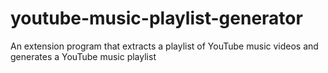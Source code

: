 # youtube-music-playlist-generator
An extension program that extracts a playlist of YouTube music videos and generates a YouTube music playlist
